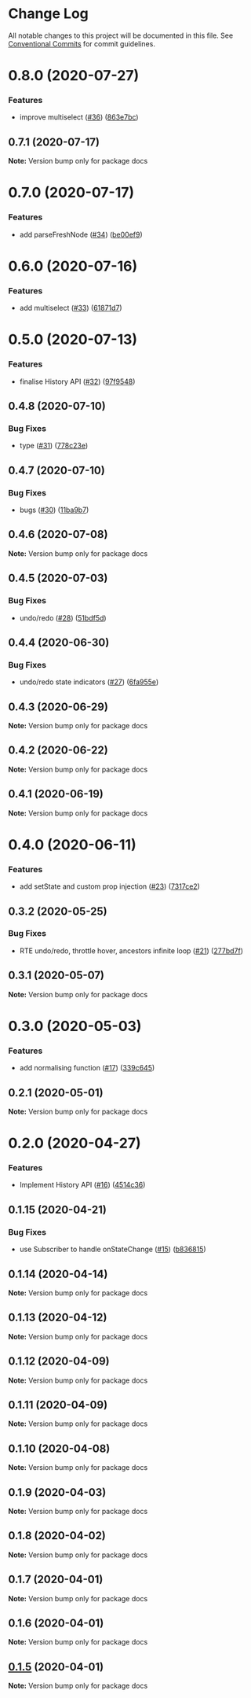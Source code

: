 # Change Log

All notable changes to this project will be documented in this file.
See [Conventional Commits](https://conventionalcommits.org) for commit guidelines.

# 0.8.0 (2020-07-27)


### Features

* improve multiselect ([#36](https://github.com/candulabs/craft.js/issues/36)) ([863e7bc](https://github.com/candulabs/craft.js/commit/863e7bc62b92b153599061846e75452b25fea2a7))





## 0.7.1 (2020-07-17)

**Note:** Version bump only for package docs





# 0.7.0 (2020-07-17)


### Features

* add parseFreshNode ([#34](https://github.com/candulabs/craft.js/issues/34)) ([be00ef9](https://github.com/candulabs/craft.js/commit/be00ef90cf57273230a2246e68e9a4120c18434d))





# 0.6.0 (2020-07-16)


### Features

* add multiselect ([#33](https://github.com/candulabs/craft.js/issues/33)) ([61871d7](https://github.com/candulabs/craft.js/commit/61871d721a29280705aa0e8a3a1977836a9f1f6f))





# 0.5.0 (2020-07-13)


### Features

* finalise History API ([#32](https://github.com/candulabs/craft.js/issues/32)) ([97f9548](https://github.com/candulabs/craft.js/commit/97f9548512c1d7d176afd9336c917429cb612671))





## 0.4.8 (2020-07-10)


### Bug Fixes

* type ([#31](https://github.com/candulabs/craft.js/issues/31)) ([778c23e](https://github.com/candulabs/craft.js/commit/778c23e16a6c981d88d978598921dc2bbeaae994))





## 0.4.7 (2020-07-10)


### Bug Fixes

* bugs ([#30](https://github.com/candulabs/craft.js/issues/30)) ([11ba9b7](https://github.com/candulabs/craft.js/commit/11ba9b747c01f4eadecedf57e7b3fb7f7e1a5ab1))





## 0.4.6 (2020-07-08)

**Note:** Version bump only for package docs





## 0.4.5 (2020-07-03)


### Bug Fixes

* undo/redo ([#28](https://github.com/candulabs/craft.js/issues/28)) ([51bdf5d](https://github.com/candulabs/craft.js/commit/51bdf5d334a60feadf4fe13ae122e11650e7661e))





## 0.4.4 (2020-06-30)


### Bug Fixes

* undo/redo state indicators ([#27](https://github.com/candulabs/craft.js/issues/27)) ([6fa955e](https://github.com/candulabs/craft.js/commit/6fa955e4c80732d01b87e9fcde08a332333a9a48))





## 0.4.3 (2020-06-29)

**Note:** Version bump only for package docs





## 0.4.2 (2020-06-22)

**Note:** Version bump only for package docs





## 0.4.1 (2020-06-19)

**Note:** Version bump only for package docs





# 0.4.0 (2020-06-11)


### Features

* add setState and custom prop injection ([#23](https://github.com/candulabs/craft.js/issues/23)) ([7317ce2](https://github.com/candulabs/craft.js/commit/7317ce27d6d57a5be3cf4fb0573be1fb18d01366))





## 0.3.2 (2020-05-25)


### Bug Fixes

* RTE undo/redo, throttle hover, ancestors infinite loop ([#21](https://github.com/candulabs/craft.js/issues/21)) ([277bd7f](https://github.com/candulabs/craft.js/commit/277bd7f04fd2579c565e051ca239252993198479))





## 0.3.1 (2020-05-07)

**Note:** Version bump only for package docs





# 0.3.0 (2020-05-03)


### Features

* add normalising function ([#17](https://github.com/candulabs/craft.js/issues/17)) ([339c645](https://github.com/candulabs/craft.js/commit/339c6456c9f67432024cdc971155a04c8c8b8777))





## 0.2.1 (2020-05-01)

**Note:** Version bump only for package docs





# 0.2.0 (2020-04-27)


### Features

* Implement History API ([#16](https://github.com/candulabs/craft.js/issues/16)) ([4514c36](https://github.com/candulabs/craft.js/commit/4514c36cfe0037c60af68c0939b0fcc263476a93))





## 0.1.15 (2020-04-21)


### Bug Fixes

* use Subscriber to handle onStateChange ([#15](https://github.com/candulabs/craft.js/issues/15)) ([b836815](https://github.com/candulabs/craft.js/commit/b8368158b8032cfb61e36c344804ce176e3c88f1))





## 0.1.14 (2020-04-14)

**Note:** Version bump only for package docs





## 0.1.13 (2020-04-12)

**Note:** Version bump only for package docs





## 0.1.12 (2020-04-09)

**Note:** Version bump only for package docs





## 0.1.11 (2020-04-09)

**Note:** Version bump only for package docs





## 0.1.10 (2020-04-08)

**Note:** Version bump only for package docs





## 0.1.9 (2020-04-03)

**Note:** Version bump only for package docs





## 0.1.8 (2020-04-02)

**Note:** Version bump only for package docs





## 0.1.7 (2020-04-01)

**Note:** Version bump only for package docs





## 0.1.6 (2020-04-01)

**Note:** Version bump only for package docs





## [0.1.5](https://github.com/candulabs/craft.js/compare/v0.1.0-beta.3...v0.1.5) (2020-04-01)

**Note:** Version bump only for package docs
